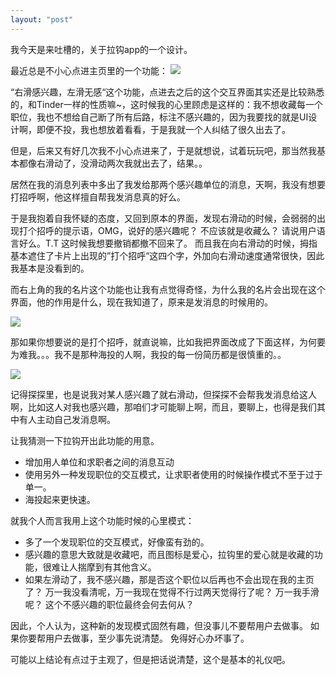 ```yaml
---
layout: "post"
---
```



我今天是来吐槽的，关于拉钩app的一个设计。 
 

最近总是不小心点进主页里的一个功能：
![](http://ob49cesbh.bkt.clouddn.com/2017-01-12-14838567475028.jpg)

“右滑感兴趣，左滑无感“这个功能，点进去之后的这个交互界面其实还是比较熟悉的，和Tinder一样的性质嘛~，这时候我的心里顾虑是这样的：我不想收藏每一个职位，我也不想给自己断了所有后路，标注不感兴趣的，因为我要找的就是UI设计啊，即便不投，我也想放着看看，于是我就一个人纠结了很久出去了。

但是，后来又有好几次我不小心点进来了，于是就想说，试着玩玩吧，那当然我基本都像右滑动了，没滑动两次我就出去了，结果。。

居然在我的消息列表中多出了我发给那两个感兴趣单位的消息，天啊，我没有想要打招呼啊，他这样擅自帮我发消息真的好么。 

于是我抱着自我怀疑的态度，又回到原本的界面，发现右滑动的时候，会弱弱的出现打个招呼的提示语，OMG，说好的感兴趣呢？ 不应该就是收藏么？ 请说用户语言好么。T.T 这时候我想要撤销都撤不回来了。 而且我在向右滑动的时候，拇指基本遮住了卡片上出现的”打个招呼“这四个字，外加向右滑动速度通常很快，因此我基本是没看到的。

而右上角的我的名片这个功能也让我有点觉得奇怪，为什么我的名片会出现在这个界面，他的作用是什么，现在我知道了，原来是发消息的时候用的。 


![](http://ob49cesbh.bkt.clouddn.com/2017-01-12-14838572280864.jpg)


那如果你想要说的是打个招呼，就直说嘛，比如我把界面改成了下面这样，为何要为难我。。。我不是那种海投的人啊，我投的每一份简历都是很慎重的。。

![](http://ob49cesbh.bkt.clouddn.com/2017-01-12-14838593024944.jpg)


记得探探里，也是说我对某人感兴趣了就右滑动，但探探不会帮我发消息给这人啊，比如这人对我也感兴趣，那咱们才可能聊上啊，而且，要聊上，也得是我们其中有人主动自己发消息啊。

让我猜测一下拉钩开出此功能的用意。 

* 增加用人单位和求职者之间的消息互动
* 使用另外一种发现职位的交互模式，让求职者使用的时候操作模式不至于过于单一。 
* 海投起来更快速。 


就我个人而言我用上这个功能时候的心里模式： 

* 多了一个发现职位的交互模式，好像蛮有劲的。 
* 感兴趣的意思大致就是收藏吧，而且图标是爱心，拉钩里的爱心就是收藏的功能，很难让人揣摩到有其他含义。 
* 如果左滑动了，我不感兴趣，那是否这个职位以后再也不会出现在我的主页了？ 万一我没看清呢，万一我现在觉得不行过两天觉得行了呢？ 万一我手滑呢？ 这个不感兴趣的职位最终会何去何从？


因此，个人认为，这种新的发现模式固然有趣，但没事儿不要帮用户去做事。 如果你要帮用户去做事，至少事先说清楚。 免得好心办坏事了。 

可能以上结论有点过于主观了，但是把话说清楚，这个是基本的礼仪吧。














